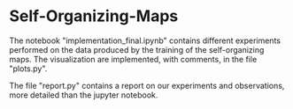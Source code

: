 # Self-Organizing-Maps

The notebook "implementation_final.ipynb" contains different experiments performed on the data produced by the training of the self-organizing maps.
The visualization are implemented, with comments, in the file "plots.py". 

The file "report.py" contains a report on our experiments and observations, more detailed than the jupyter notebook.
